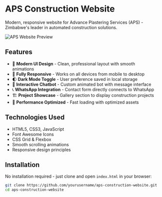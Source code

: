 # APS Construction Website

Modern, responsive website for Advance Plastering Services (APS) - Zimbabwe's leader in automated construction solutions.

![APS Website Preview](https://i.postimg.cc/4m77pxkT/workers.jpg)

## Features

- 🎨 **Modern UI Design** - Clean, professional layout with smooth animations
- 📱 **Fully Responsive** - Works on all devices from mobile to desktop
- 🌓 **Dark Mode Toggle** - User preference saved in local storage
- 🤖 **Interactive Chatbot** - Custom animated bot with message interface
- 📞 **WhatsApp Integration** - Contact form directly connects to WhatsApp
- 🏗️ **Project Showcase** - Gallery section to display construction projects
- 🚀 **Performance Optimized** - Fast loading with optimized assets

## Technologies Used

- HTML5, CSS3, JavaScript
- Font Awesome Icons
- CSS Grid & Flexbox
- Smooth scrolling animations
- Responsive design principles

## Installation

No installation required - just clone and open `index.html` in your browser:

```bash
git clone https://github.com/yourusername/aps-construction-website.git
cd aps-construction-website
